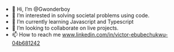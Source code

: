 - 👋 Hi, I’m @Gwonderboy
- 👀 I’m interested in solving societal problems using code.
- 🌱 I’m currently learning Javascript and Typescript
- 💞️ I’m looking to collaborate on live projects.
- 📫 How to reach me www.linkedin.com/in/victor-ebubechukwu-04b681242
